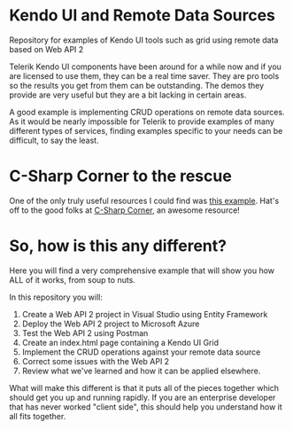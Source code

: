 # Kendo UI and Remote Data Sources
Repository for examples of Kendo UI tools such as grid using remote data based on Web API 2

Telerik Kendo UI components have been around for a while now and if you are licensed to use them, they can be a real time saver. They are pro tools so the results you get from them can be outstanding. The demos they provide are very useful but they are a bit lacking in certain areas.

A good example is implementing CRUD operations on remote data sources. As it would be nearly impossible for Telerik to provide examples of many different types of services, finding examples specific to your needs can be difficult, to say the least.

# C-Sharp Corner to the rescue
One of the only truly useful resources I could find was <a href=" http://www.c-sharpcorner.com/uploadfile/fc9f65/crud-operation-in-kendo-grid-using-web-api/">this example</a>. Hat's off to the good folks at <a href="http://www.c-sharpcorner.com">C-Sharp Corner</a>, an awesome resource! 

# So, how is this any different?
Here you will find a very comprehensive example that will show you how ALL of it works, from soup to nuts.

In this repository you will:

1. Create a Web API 2 project in Visual Studio using Entity Framework
2. Deploy the Web API 2 project to Microsoft Azure
3. Test the Web API 2 using Postman
4. Create an index.html page containing a Kendo UI Grid
5. Implement the CRUD operations against your remote data source 
6. Correct some issues with the Web API 2 
7. Review what we've learned and how it can be applied elsewhere.

What will make this different is that it puts all of the pieces together which should get you up and running rapidly. If you are an enterprise developer that has never worked "client side", this should help you understand how it all fits together.
